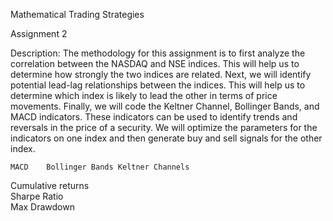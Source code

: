 Mathematical Trading Strategies

Assignment 2

Description: The methodology for this assignment is to first analyze the correlation between the NASDAQ and NSE indices. This will help us to determine how strongly the two indices are related. Next, we will identify potential lead-lag relationships between the indices. This will help us to determine which index is likely to lead the other in terms of price movements. Finally, we will code the Keltner Channel, Bollinger Bands, and MACD indicators. These indicators can be used to identify trends and reversals in the price of a security. We will optimize the parameters for the indicators on one index and then generate buy and sell signals for the other index.

	MACD	Bollinger Bands	Keltner Channels
Cumulative returns			
Sharpe Ratio			
Max Drawdown			
